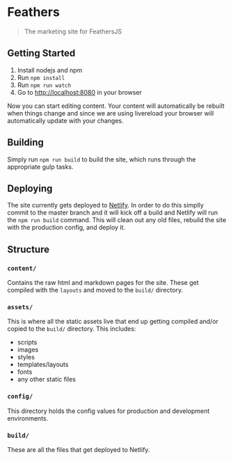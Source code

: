 Feathers
==================
> The marketing site for FeathersJS

## Getting Started

1. Install nodejs and npm
2. Run `npm install`
3. Run `npm run watch`
4. Go to [http://localhost:8080](http://localhost:8080/) in your browser

Now you can start editing content. Your content will automatically be rebuilt when things change and since we are using livereload your browser will automatically update with your changes.

## Building

Simply run `npm run build` to build the site, which runs through the appropriate gulp tasks.

## Deploying
The site currently gets deployed to [Netlify](https://www.netlify.com). In order to do this simplly commit to the master branch and it will kick off a build and Netlify will run the `npm run build` command. This will clean out any old files, rebuild the site with the production config, and deploy it.

## Structure

### `content/`

Contains the raw html and markdown pages for the site. These get compiled with the `layouts` and moved to the `build/` directory.

### `assets/`

This is where all the static assets live that end up getting compiled and/or copied to the `build/` directory. This includes:

- scripts
- images
- styles
- templates/layouts
- fonts
- any other static files

### `config/`

This directory holds the config values for production and development environments.

### `build/`

These are all the files that get deployed to Netlify.
